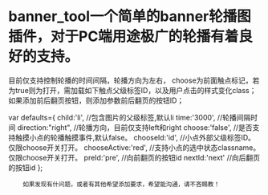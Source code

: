 # banner_tool一个简单的banner轮播图插件，对于PC端用途极广的轮播有着良好的支持。
目前仅支持控制轮播的时间间隔，轮播方向为左右，
choose为前面触点标记，若为true则为打开，需加载如下触点父级标签ID，以及用户点击的样式变化class；
如果添加前后翻页按钮，则添加参数前后翻页的按钮ID；
<div  id="dian">
				<span></span>
				<span></span>
				<span></span>
				<span></span>
		</div>


var defaults={
			child:'li',			//包含图片的父级标签,默认li
			time:'3000',		//轮播间隔时间
			direction:"right",	//轮播方向，目前仅支持left和right
			choose:'false',		//是否支持触摸小点的轮播触摸事件,默认false。
			chooseId:'id',		//小点外部父级标签ID。仅限choose开关打开。
			chooseActive:'red',	//支持小点的选中状态classname。仅限choose开关打开。
			preId:'pre',		//向前翻页的按钮id
			nextId:'next'		//向后翻页的按钮id
		};
		
		
		如果发现有什问题，或者有其他希望添加要求，希望能沟通，请不吝赐教！
